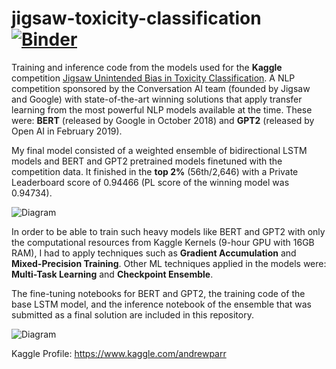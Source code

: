 # jigsaw-toxicity-classification [![Binder](https://mybinder.org/badge_logo.svg)](https://mybinder.org/v2/gh/4ndyparr/jigsaw-toxicity-classification/master)

Training and inference code from the models used for the **Kaggle** competition [Jigsaw Unintended Bias in Toxicity Classification](https://www.kaggle.com/c/jigsaw-unintended-bias-in-toxicity-classification). A NLP competition sponsored by the Conversation AI team (founded by Jigsaw and Google) with state-of-the-art winning solutions that apply transfer learning from the most powerful NLP models available at the time. These were: **BERT** (released by Google in October 2018) and **GPT2** (released by Open AI in February 2019).  
  
My final model consisted of a weighted ensemble of bidirectional LSTM models and BERT and GPT2 pretrained models finetuned with the competition data. It finished in the **top 2%** (56th/2,646) with a Private Leaderboard score of 0.94466 (PL score of the winning model was 0.94734).  

![Diagram](https://github.com/4ndyparr/jigsaw-toxicity-classification/blob/master/ensemble-jigsaw.png)  

In order to be able to train such heavy models like BERT and GPT2 with only the computational
resources from Kaggle Kernels (9-hour GPU with 16GB RAM), I had to apply techniques such as
**Gradient Accumulation** and **Mixed-Precision Training**. Other ML techniques applied in
the models were: **Multi-Task Learning** and **Checkpoint Ensemble**.
  
The fine-tuning notebooks for BERT and GPT2, the training code of the base LSTM model, and the inference notebook of the ensemble that was submitted as a final solution are included in this repository.  

![Diagram](https://github.com/4ndyparr/jigsaw-toxicity-classification/blob/master/LSTM1-jigsaw.png)  
  
Kaggle Profile: https://www.kaggle.com/andrewparr
